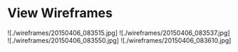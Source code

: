 # View Wireframes

![./wireframes/20150406_083515.jpg]
![./wireframes/20150406_083537.jpg]
![./wireframes/20150406_083550.jpg]
![./wireframes/20150406_083610.jpg]


